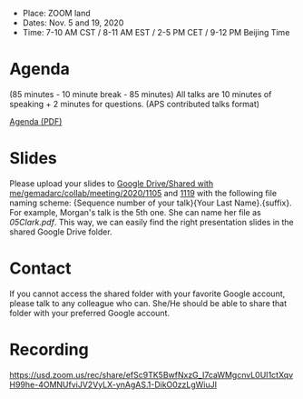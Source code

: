 - Place: ZOOM land
- Dates: Nov. 5 and 19, 2020
- Time: 7-10 AM CST / 8-11 AM EST / 2-5 PM CET / 9-12 PM Beijing Time

# Agenda

(85 minutes - 10 minute break - 85 minutes)
All talks are 10 minutes of speaking + 2 minutes for questions.
(APS contributed talks format)

[Agenda (PDF)](https://drive.google.com/uc?id=1jPHBUEBNnf2mmSh4Uc7cLkHdSq_2KCVN)

# Slides

Please upload your slides to [Google Drive/Shared with me/gemadarc/collab/meeting/2020/1105](https://drive.google.com/open?id=16ed1Gal0khlEAdCcJe-F1yOaw5MHFk15) and [1119](https://drive.google.com/open?id=1cY3E3kg6lhNTcileClVAeoxkCWcfUuYa) with the following file naming scheme: {Sequence number of your talk}{Your Last Name}.{suffix}. For example, Morgan's talk is the 5th one. She can name her file as *05Clark.pdf*. This way, we can easily find the right presentation slides in the shared Google Drive folder.

# Contact

If you cannot access the shared folder with your favorite Google account, please talk to any colleague who can. She/He should be able to share that folder with your preferred Google account.

# Recording

<https://usd.zoom.us/rec/share/efSc9TK5BwfNxzG_I7caWMgcnvL0UI1ctXqvH99he-4OMNUfviJV2VyLX-ynAgAS.1-DikO0zzLgWiuJI>
